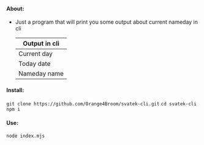 #### About:
- Just a program that will print you some output about current nameday in cli

	| Output in cli |
	| ----- | 
	| Current day |
	| Today date | 
	| Nameday name |

#### Install:
`git clone https://github.com/Orange4Broom/svatek-cli.git`
`cd svatek-cli`
`npm i`

#### Use:
`node index.mjs`
